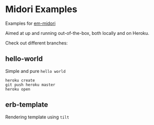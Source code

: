 # Midori Examples

Examples for [em-midori](https://github.com/heckpsi-lab/em-midori)

Aimed at up and running out-of-the-box, both locally and on Heroku.

Check out different branches:

## hello-world

  Simple and pure `hello world` 

  ```
  heroku create
  git push heroku master
  heroku open
  ```

## erb-template

  Rendering template using `tilt`
